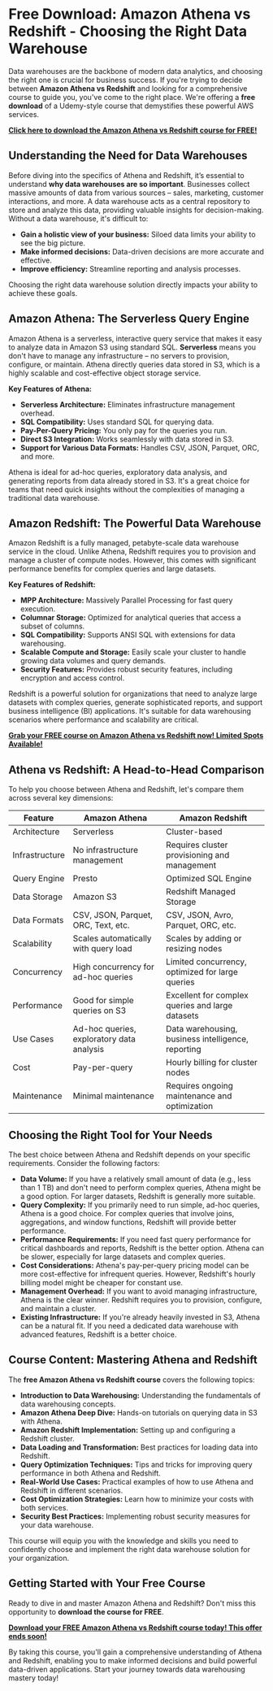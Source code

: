 # Free Download: Amazon Athena vs Redshift - Choosing the Right Data Warehouse

Data warehouses are the backbone of modern data analytics, and choosing the right one is crucial for business success. If you're trying to decide between **Amazon Athena vs Redshift** and looking for a comprehensive course to guide you, you've come to the right place. We're offering a **free download** of a Udemy-style course that demystifies these powerful AWS services.

[**Click here to download the Amazon Athena vs Redshift course for FREE!**](https://udemywork.com/amazon-athena-vs-redshift)

## Understanding the Need for Data Warehouses

Before diving into the specifics of Athena and Redshift, it’s essential to understand **why data warehouses are so important**. Businesses collect massive amounts of data from various sources – sales, marketing, customer interactions, and more. A data warehouse acts as a central repository to store and analyze this data, providing valuable insights for decision-making. Without a data warehouse, it's difficult to:

*   **Gain a holistic view of your business:** Siloed data limits your ability to see the big picture.
*   **Make informed decisions:** Data-driven decisions are more accurate and effective.
*   **Improve efficiency:** Streamline reporting and analysis processes.

Choosing the right data warehouse solution directly impacts your ability to achieve these goals.

## Amazon Athena: The Serverless Query Engine

Amazon Athena is a serverless, interactive query service that makes it easy to analyze data in Amazon S3 using standard SQL. **Serverless** means you don't have to manage any infrastructure – no servers to provision, configure, or maintain. Athena directly queries data stored in S3, which is a highly scalable and cost-effective object storage service.

**Key Features of Athena:**

*   **Serverless Architecture:** Eliminates infrastructure management overhead.
*   **SQL Compatibility:** Uses standard SQL for querying data.
*   **Pay-Per-Query Pricing:** You only pay for the queries you run.
*   **Direct S3 Integration:** Works seamlessly with data stored in S3.
*   **Support for Various Data Formats:** Handles CSV, JSON, Parquet, ORC, and more.

Athena is ideal for ad-hoc queries, exploratory data analysis, and generating reports from data already stored in S3. It's a great choice for teams that need quick insights without the complexities of managing a traditional data warehouse.

## Amazon Redshift: The Powerful Data Warehouse

Amazon Redshift is a fully managed, petabyte-scale data warehouse service in the cloud. Unlike Athena, Redshift requires you to provision and manage a cluster of compute nodes. However, this comes with significant performance benefits for complex queries and large datasets.

**Key Features of Redshift:**

*   **MPP Architecture:** Massively Parallel Processing for fast query execution.
*   **Columnar Storage:** Optimized for analytical queries that access a subset of columns.
*   **SQL Compatibility:** Supports ANSI SQL with extensions for data warehousing.
*   **Scalable Compute and Storage:** Easily scale your cluster to handle growing data volumes and query demands.
*   **Security Features:** Provides robust security features, including encryption and access control.

Redshift is a powerful solution for organizations that need to analyze large datasets with complex queries, generate sophisticated reports, and support business intelligence (BI) applications. It's suitable for data warehousing scenarios where performance and scalability are critical.

[**Grab your FREE course on Amazon Athena vs Redshift now! Limited Spots Available!**](https://udemywork.com/amazon-athena-vs-redshift)

## Athena vs Redshift: A Head-to-Head Comparison

To help you choose between Athena and Redshift, let's compare them across several key dimensions:

| Feature             | Amazon Athena                                  | Amazon Redshift                                    |
| ------------------- | ---------------------------------------------- | -------------------------------------------------- |
| Architecture         | Serverless                                     | Cluster-based                                      |
| Infrastructure       | No infrastructure management                   | Requires cluster provisioning and management        |
| Query Engine        | Presto                                         | Optimized SQL Engine                               |
| Data Storage        | Amazon S3                                      | Redshift Managed Storage                             |
| Data Formats         | CSV, JSON, Parquet, ORC, Text, etc.            | CSV, JSON, Avro, Parquet, ORC, etc.                |
| Scalability          | Scales automatically with query load            | Scales by adding or resizing nodes                  |
| Concurrency          | High concurrency for ad-hoc queries            | Limited concurrency, optimized for large queries   |
| Performance          | Good for simple queries on S3                  | Excellent for complex queries and large datasets   |
| Use Cases            | Ad-hoc queries, exploratory data analysis        | Data warehousing, business intelligence, reporting |
| Cost                | Pay-per-query                                  | Hourly billing for cluster nodes                    |
| Maintenance          | Minimal maintenance                             | Requires ongoing maintenance and optimization       |

## Choosing the Right Tool for Your Needs

The best choice between Athena and Redshift depends on your specific requirements. Consider the following factors:

*   **Data Volume:** If you have a relatively small amount of data (e.g., less than 1 TB) and don't need to perform complex queries, Athena might be a good option. For larger datasets, Redshift is generally more suitable.
*   **Query Complexity:** If you primarily need to run simple, ad-hoc queries, Athena is a good choice. For complex queries that involve joins, aggregations, and window functions, Redshift will provide better performance.
*   **Performance Requirements:** If you need fast query performance for critical dashboards and reports, Redshift is the better option. Athena can be slower, especially for large datasets and complex queries.
*   **Cost Considerations:** Athena's pay-per-query pricing model can be more cost-effective for infrequent queries. However, Redshift's hourly billing model might be cheaper for constant use.
*   **Management Overhead:** If you want to avoid managing infrastructure, Athena is the clear winner. Redshift requires you to provision, configure, and maintain a cluster.
*   **Existing Infrastructure:** If you're already heavily invested in S3, Athena can be a natural fit. If you need a dedicated data warehouse with advanced features, Redshift is a better choice.

## Course Content: Mastering Athena and Redshift

The **free Amazon Athena vs Redshift course** covers the following topics:

*   **Introduction to Data Warehousing:** Understanding the fundamentals of data warehousing concepts.
*   **Amazon Athena Deep Dive:** Hands-on tutorials on querying data in S3 with Athena.
*   **Amazon Redshift Implementation:** Setting up and configuring a Redshift cluster.
*   **Data Loading and Transformation:** Best practices for loading data into Redshift.
*   **Query Optimization Techniques:** Tips and tricks for improving query performance in both Athena and Redshift.
*   **Real-World Use Cases:** Practical examples of how to use Athena and Redshift in different scenarios.
*   **Cost Optimization Strategies:** Learn how to minimize your costs with both services.
*   **Security Best Practices:** Implementing robust security measures for your data warehouse.

This course will equip you with the knowledge and skills you need to confidently choose and implement the right data warehouse solution for your organization.

## Getting Started with Your Free Course

Ready to dive in and master Amazon Athena and Redshift? Don't miss this opportunity to **download the course for FREE**.

[**Download your FREE Amazon Athena vs Redshift course today! This offer ends soon!**](https://udemywork.com/amazon-athena-vs-redshift)

By taking this course, you'll gain a comprehensive understanding of Athena and Redshift, enabling you to make informed decisions and build powerful data-driven applications. Start your journey towards data warehousing mastery today!
